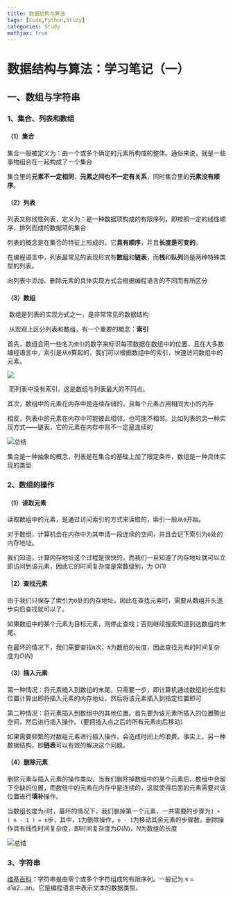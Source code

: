 ```yaml
---
title: 数据结构与算法
tags: [Code,Python,Study]
categories: Study
mathjax: true
---
```


# 数据结构与算法：学习笔记（一）

## 一、数组与字符串

### 1、集合、列表和数组

#### （1）集合

​	集合一般被定义为：由一个或多个确定的元素所构成的整体。通俗来说，就是一些事物组合在一起构成了一个集合

​	集合里的**元素不一定相同**，**元素之间也不一定有关系**，同时集合里的**元素没有顺序**。

#### （2）列表

​	列表又称线性列表，定义为：是一种数据项构成的有限序列，即按照一定的线性顺序，排列而成的数据项的集合

​	列表的概念是在集合的特征上形成的，它**具有顺序**，并且**长度是可变的**。

​	在编程语言中，列表最常见的表现形式有**数组**和**链表**，而**栈**和**队列**则是两种特殊类型的列表。

​	向列表中添加、删除元素的具体实现方式会根据编程语言的不同而有所区分

#### （3）数组

​	数组是列表的实现方式之一，是非常常见的数据结构

​	从宏观上区分列表和数组，有一个重要的概念：**索引**

​	首先，数组会用一些名为`索引`的数字来标识每项数据在数组中的位置，且在大多数编程语言中，索引是从`0`算起的，我们可以根据数组中的索引，快速访问数组中的元素。

![](628b6f699aa49ffcc9d3c75806457c4a1a66ffe025bb651d9f8e78b4242249b9-4.png)

​	而列表中没有索引，这是数组与列表最大的不同点。

​	其次，数组中的元素在内存中是连续存储的，且每个元素占用相同大小的内存

​	相反，列表中的元素在内存中可能彼此相邻，也可能不相邻。比如列表的另一种实现方式——链表，它的元素在内存中则不一定是连续的



![总结](image-20230122230747647.png)

​	集合是一种抽象的概念，列表是在集合的基础上加了限定条件，数组是一种具体实现的类型

### 2、数组的操作

#### （1）读取元素

​	读取数组中的元素，是通过访问索引的方式来读取的，索引一般从`0`开始。

​	对于数组，计算机会在内存中为其申请一段连续的空间，并且会记下索引为`0`处的内存地址。

​	我们知道，计算内存地址这个过程是很快的，而我们一旦知道了内存地址就可以立即访问到该元素，因此它的时间复杂度是常数级别，为 $O(1)$

#### （2）查找元素

​	由于我们只保存了索引为`0`处的内存地址，因此在查找元素时，需要从数组开头逐步向后查找就可以了。

​	如果数组中的某个元素为目标元素，则停止查找；否则继续搜索知道到达数组的末尾。

​	在最坏的情况下，我们需要查找`N`次，`N`为数组的长度，因此查找元素的时间复杂度为$O(N)$

#### （3）插入元素

​	第一种情况：将元素插入到数组的末尾。只需要一步，即计算机通过数组的长度和位置计算出即将插入元素的内存地址，然后将该元素插入到指定位置即可

​	第二种情况：将元素插入到数组中的其他位置。首先要为该元素所插入的位置腾出空间，然后进行插入操作。（要把插入点之后的所有元素向后移动）

​	如果需要频繁的对数组元素进行插入操作，会造成时间上的浪费。事实上，另一种数据结构，即**链表**可以有效的解决这个问题。

#### （4）删除元素

​	删除元素与插入元素的操作类似，当我们删除掉数组中的某个元素后，数组中会留下空缺的位置，而数组中的元素在内存中是连续的，这就使得后面的元素需要对该位置进行**填补**操作。

​	当数组长度为`n`时，最坏的情况下，我们删掉第一个元素，一共需要的步骤为`1 + ( n - 1 ) = n`步，其中，`1`为删除操作，`n - 1`为移动其余元素的步骤数。删除操作具有线性时间复杂度，即时间复杂度为$O(N)$，$N$为数组的长度

![总结](image-20230123143943757.png)

### 3、字符串

[维基百科](https://zh.wikipedia.org/wiki/字符串)：字符串是由零个或多个字符组成的有限序列。一般记为 s = a1a2...an。它是编程语言中表示文本的数据类型。